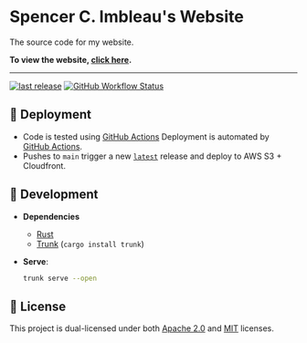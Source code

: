 # Spencer C. Imbleau's Website

The source code for my website.

**To view the website, [click here](https://spencer.imbleau.com).**

---
[![last release](https://img.shields.io/github/release-date/simbleau/website?logo=github&label=Last%20Release)](https://github.com/simbleau/website/releases)
[![GitHub Workflow Status](https://img.shields.io/github/actions/workflow/status/simbleau/website/ci.yml?logo=github&label=CI)](https://github.com/simbleau/website/actions/workflows/ci.yml)

## 🤖 Deployment

- Code is tested using [GitHub Actions](https://github.com/simbleau/website/actions/workflows/ci.yml)
Deployment is automated by [GitHub Actions](https://github.com/simbleau/website/actions).
- Pushes to `main` trigger a new [`latest`](https://github.com/simbleau/website/releases/tag/latest) release and deploy to AWS S3 + Cloudfront.

## 🔧 Development

- **Dependencies**
  - [Rust](https://www.rust-lang.org/)
  - [Trunk](https://trunkrs.dev/) (`cargo install trunk`)
- **Serve**:

  ```bash
  trunk serve --open
  ```

## 🔏 License

This project is dual-licensed under both [Apache 2.0](LICENSE-APACHE) and [MIT](LICENSE-MIT) licenses.
